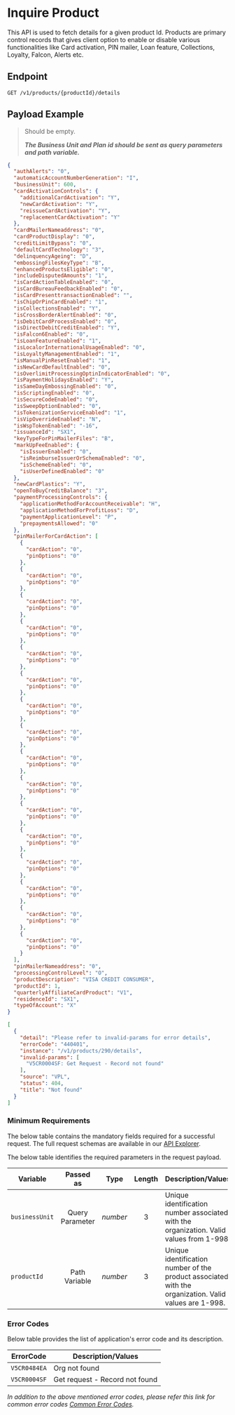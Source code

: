 # Inquire Product

This API is used to fetch details for a given product Id. Products are primary control records that gives client option to enable or disable various functionalities like Card activation, PIN mailer, Loan feature, Collections, Loyalty, Falcon, Alerts etc. 
  
## Endpoint

`GET /v1/products/{productId}/details`

## Payload Example

<!--
type: tab
titles: Request, Response, Error
-->

>Should be empty.
>
>***The Business Unit and Plan id should be sent as query parameters and path variable.*** 

<!--
type: tab
--> 

```json
{
  "authAlerts": "0",
  "automaticAccountNumberGeneration": "I",
  "businessUnit": 600,
  "cardActivationControls": {
    "additionalCardActivation": "Y",
    "newCardActivation": "Y",
    "reissueCardActivation": "Y",
    "replacementCardActivation": "Y"
  },
  "cardMailerNameaddress": "0",
  "cardProductDisplay": "0",
  "creditLimitBypass": "0",
  "defaultCardTechnology": "3",
  "delinquencyAgeing": "D",
  "embossingFilesKeyType": "B",
  "enhancedProductsEligible": "0",
  "includeDisputedAmounts": "1",
  "isCardActionTableEnabled": "0",
  "isCardBureauFeedbackEnabled": "0",
  "isCardPresenttransactionEnabled": "",
  "isChipOrPinCardEnabled": "1",
  "isCollectionsEnabled": "Y",
  "isCrossBorderAlertEnabled": "0",
  "isDebitCardProcessEnabled": "0",
  "isDirectDebitCreditEnabled": "Y",
  "isFalcon6Enabled": "0",
  "isLoanFeatureEnabled": "1",
  "isLocalorInternationalUsageEnabled": "0",
  "isLoyaltyManagementEnabled": "1",
  "isManualPinResetEnabled": "1",
  "isNewCardDefaultEnabled": "0",
  "isOverlimitProcessingOptinIndicatorEnabled": "0",
  "isPaymentHolidaysEnabled": "Y",
  "isSameDayEmbossingEnabled": "0",
  "isScriptingEnabled": "0",
  "isSecureCodeEnabled": "0",
  "isSweepOptionEnabled": "0",
  "isTokenizationServiceEnabled": "1",
  "isVipOverrideEnabled": "N",
  "isWspTokenEnabled": "-16",
  "issuanceId": "SX1",
  "keyTypeForPinMailerFiles": "B",
  "markUpFeeEnabled": {
    "isIssuerEnabled": "0",
    "isReimburseIssuerOrSchemaEnabled": "0",
    "isSchemeEnabled": "0",
    "isUserDefinedEnabled": "0"
  },
  "newCardPlastics": "Y",
  "openToBuyCreditBalance": "3",
  "paymentProcessingControls": {
    "applicationMethodForAccountReceivable": "H",
    "applicationMethodForProfitLoss": "D",
    "paymentApplicationLevel": "P",
    "prepaymentsAllowed": "0"
  },
  "pinMailerForCardAction": [
    {
      "cardAction": "0",
      "pinOptions": "0"
    },
    {
      "cardAction": "0",
      "pinOptions": "0"
    },
    {
      "cardAction": "0",
      "pinOptions": "0"
    },
    {
      "cardAction": "0",
      "pinOptions": "0"
    },
    {
      "cardAction": "0",
      "pinOptions": "0"
    },
    {
      "cardAction": "0",
      "pinOptions": "0"
    },
    {
      "cardAction": "0",
      "pinOptions": "0"
    },
    {
      "cardAction": "0",
      "pinOptions": "0"
    },
    {
      "cardAction": "0",
      "pinOptions": "0"
    },
    {
      "cardAction": "0",
      "pinOptions": "0"
    },
    {
      "cardAction": "0",
      "pinOptions": "0"
    },
    {
      "cardAction": "0",
      "pinOptions": "0"
    },
    {
      "cardAction": "0",
      "pinOptions": "0"
    },
    {
      "cardAction": "0",
      "pinOptions": "0"
    },
    {
      "cardAction": "0",
      "pinOptions": "0"
    },
    {
      "cardAction": "0",
      "pinOptions": "0"
    }
  ],
  "pinMailerNameaddress": "0",
  "processingControlLevel": "O",
  "productDescription": "VISA CREDIT CONSUMER",
  "productId": 1,
  "quarterlyAffiliateCardProduct": "V1",
  "residenceId": "SX1",
  "typeOfAccount": "X"
}
```

<!--
type: tab
--> 

```json
[
  {
    "detail": "Please refer to invalid-params for error details",
    "errorCode": "440401",
    "instance": "/v1/products/290/details",
    "invalid-params": [
      "V5CR0004SF: Get Request - Record not found"
    ],
    "source": "VPL",
    "status": 404,
    "title": "Not found"
  }
]
```

<!-- type: tab-end -->

### Minimum Requirements

The below table contains the mandatory fields required for a successful request. The full request schemas are available in our [API Explorer](../api/?type=get&path=/v1/products/{productId}/details).

The below table identifies the required parameters in the request payload.

| Variable | Passed as | Type | Length | Description/Values |
| -------- | :-------: | :--: | :------------: | ------------------ |
| `businessUnit` | Query Parameter | *number* | 3 | Unique identification number associated with the organization. Valid values from 1-998. |
| `productId` | Path Variable | *number* | 3 | Unique identification number of the product associated with the organization. Valid values are 1-998. | 

### Error Codes

Below table provides the list of application's error code and its description.

| ErrorCode |  Description/Values |
| --------  | ------------------ |
| `V5CR0484EA` | Org not found |         
| `V5CR0004SF` | Get request - Record not found | 

*In addition to the above mentioned error codes, please refer this link for common error codes [Common Error Codes](?path=docs/Common_Error_Code.md).*